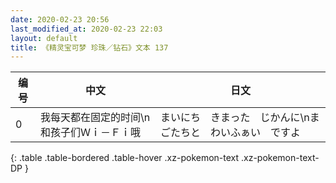 ```yaml
---
date: 2020-02-23 20:56
last_modified_at: 2020-02-23 22:03
layout: default
title: 《精灵宝可梦 珍珠／钻石》文本 137
---
```

| 编号 | 中文 | 日文 |
| ---- | ---- | ---- |
| 0 | 我每天都在固定的时间\n和孩子们Ｗｉ－Ｆｉ哦 | まいにち　きまった　じかんに\nまごたちと　わいふぁい　ですよ |
{: .table .table-bordered .table-hover .xz-pokemon-text .xz-pokemon-text-DP }